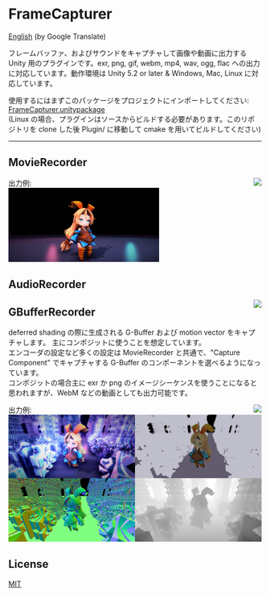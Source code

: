 
# FrameCapturer
[English](https://translate.google.com/translate?sl=ja&tl=en&u=https://github.com/unity3d-jp/FrameCapturer/) (by Google Translate)

フレームバッファ、およびサウンドをキャプチャして画像や動画に出力する Unity 用のプラグインです。exr, png, gif, webm, mp4, wav, ogg, flac への出力に対応しています。動作環境は Unity 5.2 or later & Windows, Mac, Linux に対応しています。

使用するにはまずこのパッケージをプロジェクトにインポートしてください: [FrameCapturer.unitypackage](https://github.com/unity3d-jp/FrameCapturer/releases/download/20170531/FrameCapturer.unitypackage)   
(Linux の場合、プラグインはソースからビルドする必要があります。このリポジトリを clone した後 Plugin/ に移動して cmake を用いてビルドしてください)

---

## MovieRecorder

<img align="right" src = "https://cloud.githubusercontent.com/assets/1488611/26622197/86f42110-4624-11e7-970b-58f13a85ba6c.png">

出力例:  
![gif_example1](Screenshots/gif_example1.gif)  

## AudioRecorder

<img align="right" src = "https://cloud.githubusercontent.com/assets/1488611/26622199/87207922-4624-11e7-961c-bc7da891645a.png">

## GBufferRecorder
deferred shading の際に生成される G-Buffer および motion vector をキャプチャします。
主にコンポジットに使うことを想定しています。  
エンコーダの設定など多くの設定は MovieRecorder と共通で、"Capture Component" でキャプチャする G-Buffer のコンポーネントを選べるようになっています。  
コンポジットの場合主に exr か png のイメージシーケンスを使うことになると思われますが、WebM などの動画としても出力可能です。

<img align="right" src = "https://cloud.githubusercontent.com/assets/1488611/26622198/8719de50-4624-11e7-9989-cbb3b5024979.png">

出力例:  
![gif_example1](Screenshots/exr_example1.png)  


## License
[MIT](LICENSE.txt)

